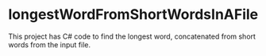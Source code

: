 # longestWordFromShortWordsInAFile
This project has C# code to find the longest word, concatenated from short words from the input file.
